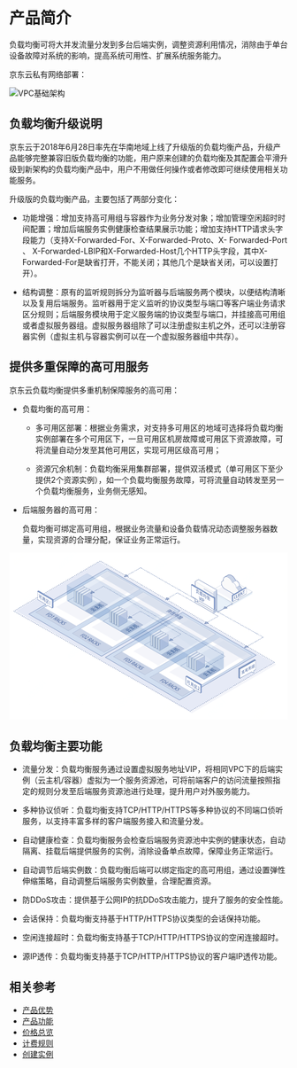# 产品简介

负载均衡可将大并发流量分发到多台后端实例，调整资源利用情况，消除由于单台设备故障对系统的影响，提高系统可用性、扩展系统服务能力。

京东云私有网络部署：

![VPC基础架构](https://github.com/jdcloudcom/cn/blob/master/image/Networking/ALB/ALB-001.png)

## 负载均衡升级说明

京东云于2018年6月28日率先在华南地域上线了升级版的负载均衡产品，升级产品能够完整兼容旧版负载均衡的功能，用户原来创建的负载均衡及其配置会平滑升级到新架构的负载均衡产品中，用户不用做任何操作或者修改即可继续使用相关功能服务。

升级版的负载均衡产品，主要包括了两部分变化：

- 功能增强：增加支持高可用组与容器作为业务分发对象；增加管理空闲超时时间配置；增加后端服务实例健康检查结果展示功能；增加支持HTTP请求头字段能力（支持X-Forwarded-For、X-Forwarded-Proto、X- Forwarded-Port 、 X-Forwarded-LBIP和X-Forwarded-Host几个HTTP头字段，其中X-Forwarded-For是缺省打开，不能关闭；其他几个是缺省关闭，可以设置打开）。

- 结构调整：原有的监听规则拆分为监听器与后端服务两个模块，以便结构清晰以及复用后端服务。监听器用于定义监听的协议类型与端口等客户端业务请求区分规则；后端服务模块用于定义服务端的协议类型与端口，并挂接高可用组或者虚拟服务器组。虚拟服务器组除了可以注册虚拟主机之外，还可以注册容器实例（虚拟主机与容器实例可以在一个虚拟服务器组中共存）。

## 提供多重保障的高可用服务

京东云负载均衡提供多重机制保障服务的高可用：

- 负载均衡的高可用：

	- 多可用区部署：根据业务需求，对支持多可用区的地域可选择将负载均衡实例部署在多个可用区下，一旦可用区机房故障或可用区下资源故障，可将流量自动分发至其他可用区，实现可用区级高可用；


	- 资源冗余机制：负载均衡采用集群部署，提供双活模式（单可用区下至少提供2个资源实例），如一个负载均衡服务故障，可将流量自动转发至另一个负载均衡服务，业务侧无感知。

- 后端服务器的高可用：

	负载均衡可绑定高可用组，根据业务流量和设备负载情况动态调整服务器数量，实现资源的合理分配，保证业务正常运行。

![高可用服务](https://github.com/jdcloudcom/cn/blob/master/image/Networking/ALB/ALB-008.png)

## 负载均衡主要功能

- 流量分发：负载均衡服务通过设置虚拟服务地址VIP，将相同VPC下的后端实例（云主机/容器）虚拟为一个服务资源池，可将前端客户的访问流量按照指定的规则分发至后端服务资源池进行处理，提升用户对外服务能力。

- 多种协议侦听：负载均衡支持TCP/HTTP/HTTPS等多种协议的不同端口侦听服务，以支持丰富多样的客户端服务接入和流量分发。

- 自动健康检查：负载均衡服务会检查后端服务资源池中实例的健康状态，自动隔离、挂载后端提供服务的实例，消除设备单点故障，保障业务正常运行。

- 自动调节后端实例数：负载均衡后端可以绑定指定的高可用组，通过设置弹性伸缩策略，自动调整后端服务实例数量，合理配置资源。

- 防DDoS攻击：提供基于公网IP的抗DDoS攻击能力，提升了服务的安全性能。

- 会话保持：负载均衡支持基于HTTP/HTTPS协议类型的会话保持功能。

- 空闲连接超时：负载均衡支持基于TCP/HTTP/HTTPS协议的空闲连接超时。

- 源IP透传：负载均衡支持基于TCP/HTTP/HTTPS协议的客户端IP透传功能。

## 相关参考

- [产品优势](../Product-Introduction/Benefits.md)
- [产品功能](../Product-Introduction/Functions.md)
- [价格总览](../Pricing/Price-Overview.md)
- [计费规则](../Pricing/Billing-Rules.md)
- [创建实例](../Getting-Started/Create-ALB-Instance.md)




